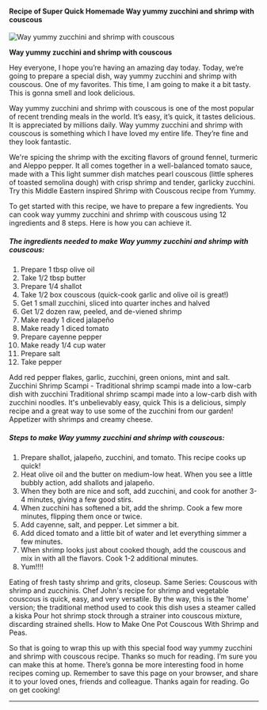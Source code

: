             

#### Recipe of Super Quick Homemade Way yummy zucchini and shrimp with couscous

![Way yummy zucchini and shrimp with couscous](https://img-global.cpcdn.com/recipes/5973302030368768/751x532cq70/way-yummy-zucchini-and-shrimp-with-couscous-recipe-main-photo.jpg)

**Way yummy zucchini and shrimp with couscous**

Hey everyone, I hope you’re having an amazing day today. Today, we’re going to prepare a special dish, way yummy zucchini and shrimp with couscous. One of my favorites. This time, I am going to make it a bit tasty. This is gonna smell and look delicious.

Way yummy zucchini and shrimp with couscous is one of the most popular of recent trending meals in the world. It’s easy, it’s quick, it tastes delicious. It is appreciated by millions daily. Way yummy zucchini and shrimp with couscous is something which I have loved my entire life. They’re fine and they look fantastic.

We're spicing the shrimp with the exciting flavors of ground fennel, turmeric and Aleppo pepper. It all comes together in a well-balanced tomato sauce, made with a This light summer dish matches pearl couscous (little spheres of toasted semolina dough) with crisp shrimp and tender, garlicky zucchini. Try this Middle Eastern inspired Shrimp with Couscous recipe from Yummy.

To get started with this recipe, we have to prepare a few ingredients. You can cook way yummy zucchini and shrimp with couscous using 12 ingredients and 8 steps. Here is how you can achieve it.

##### The ingredients needed to make Way yummy zucchini and shrimp with couscous:

1.  Prepare 1 tbsp olive oil
2.  Take 1/2 tbsp butter
3.  Prepare 1/4 shallot
4.  Take 1/2 box couscous (quick-cook garlic and olive oil is great!)
5.  Get 1 small zucchini, sliced into quarter inches and halved
6.  Get 1/2 dozen raw, peeled, and de-viened shrimp
7.  Make ready 1 diced jalapeño
8.  Make ready 1 diced tomato
9.  Prepare cayenne pepper
10.  Make ready 1/4 cup water
11.  Prepare salt
12.  Take pepper

Add red pepper flakes, garlic, zucchini, green onions, mint and salt. Zucchini Shrimp Scampi - Traditional shrimp scampi made into a low-carb dish with zucchini Traditional shrimp scampi made into a low-carb dish with zucchini noodles. It's unbelievably easy, quick This is a delicious, simply recipe and a great way to use some of the zucchini from our garden! Appetizer with shrimps and creamy cheese.

##### Steps to make Way yummy zucchini and shrimp with couscous:

1.  Prepare shallot, jalapeño, zucchini, and tomato. This recipe cooks up quick!
2.  Heat olive oil and the butter on medium-low heat. When you see a little bubbly action, add shallots and jalapeño.
3.  When they both are nice and soft, add zucchini, and cook for another 3-4 minutes, giving a few good stirs.
4.  When zucchini has softened a bit, add the shrimp. Cook a few more minutes, flipping them once or twice.
5.  Add cayenne, salt, and pepper. Let simmer a bit.
6.  Add diced tomato and a little bit of water and let everything simmer a few minutes.
7.  When shrimp looks just about cooked though, add the couscous and mix in with all the flavors. Cook 1-2 additional minutes.
8.  Yum!!!!

Eating of fresh tasty shrimp and grits, closeup. Same Series: Couscous with shrimp and zucchinis. Chef John's recipe for shrimp and vegetable couscous is quick, easy, and very versatile. By the way, this is the 'home' version; the traditional method used to cook this dish uses a steamer called a kiska Pour hot shrimp stock through a strainer into couscous mixture, discarding strained shells. How to Make One Pot Couscous With Shrimp and Peas.

So that is going to wrap this up with this special food way yummy zucchini and shrimp with couscous recipe. Thanks so much for reading. I’m sure you can make this at home. There’s gonna be more interesting food in home recipes coming up. Remember to save this page on your browser, and share it to your loved ones, friends and colleague. Thanks again for reading. Go on get cooking!

* * *
